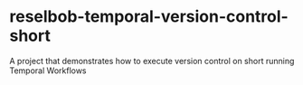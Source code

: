 # reselbob-temporal-version-control-short
A project that demonstrates how to execute version control on short running Temporal Workflows
